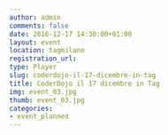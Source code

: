 ```yaml
---
author: admin
comments: false
date: 2016-12-17 14:30:00+01:00
layout: event
location: tagmilano
registration_url:
type: Player
slug: coderdojo-il-17-dicembre-in-tag
title: CoderDojo il 17 dicembre in Tag
img: event_03.jpg
thumb: event_03.jpg
categories:
- event_planned
---
```

